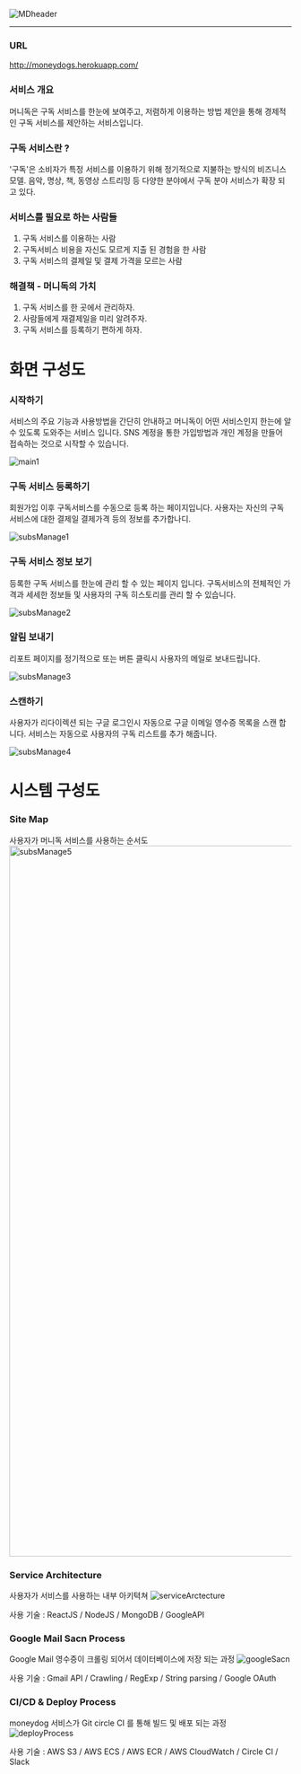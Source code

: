 ![MDheader](https://user-images.githubusercontent.com/20623970/70880788-9bdf7c80-200d-11ea-9c32-c3d8ab249cf1.png)

---

### URL
http://moneydogs.herokuapp.com/

###  서비스 개요 
머니독은 구독 서비스를 한눈에 보여주고, 저렴하게 이용하는 방법 제안을 통해 경제적인 구독 서비스를 제안하는 서비스입니다.

### 구독 서비스란 ?
'구독'은 소비자가 특정 서비스를 이용하기 위해 정기적으로 지불하는 방식의 비즈니스 모델. 
음악, 명상, 책, 동영상 스트리밍 등 다양한 분야에서 구독 분야 서비스가 확장 되고 있다.

### 서비스를 필요로 하는 사람들 

1. 구독 서비스를 이용하는 사람
2. 구독서비스 비용을 자신도 모르게 지출 된 경험을 한 사람
3. 구독 서비스의 결제일 및 결제 가격을 모르는 사람

### 해결책 - 머니독의 가치
 
1. 구독 서비스를 한 곳에서 관리하자.
2. 사람들에게 재결제일을 미리 알려주자.
3. 구독 서비스를 등록하기 편하게 하자.

# 화면 구성도
### 시작하기
서비스의 주요 기능과 사용방법을 간단히 안내하고 머니독이 어떤 서비스인지 한는에 알 수 있도록 도와주는 서비스 입니다.
SNS 계정을 통한 가입방법과 개인 계정을 만들어 접속하는 것으로 시작할 수 있습니다.

![main1](https://user-images.githubusercontent.com/20623970/70880787-9bdf7c80-200d-11ea-9172-05ad8c184006.png)

### 구독 서비스 등록하기
회원가입 이후 구독서비스를 수동으로 등록 하는 페이지입니다. 사용자는 자신의 구독 서비스에 대한 결제일 결제가격 등의 정보를 추가합나디. 

![subsManage1](https://user-images.githubusercontent.com/20623970/70880790-9c781300-200d-11ea-812b-81cce323de2f.png)

### 구독 서비스 정보 보기
등록한 구독 서비스를 한눈에 관리 할 수 있는 페이지 입니다. 구독서비스의 전체적인 가격과 세세한 정보들 및 사용자의 구독 히스토리를 관리 할 수 있습니다.

![subsManage2](https://user-images.githubusercontent.com/20623970/70880791-9c781300-200d-11ea-9225-ce09bceb0d26.png)

### 알림 보내기 
리포트 페이지를 정기적으로 또는 버튼 클릭시 사용자의 메일로 보내드립니다.
 
![subsManage3](https://user-images.githubusercontent.com/20623970/70880792-9c781300-200d-11ea-85fb-495bd7a2fb25.png)

### 스캔하기
사용자가 리다이렉션 되는 구글 로그인시 자동으로 구글 이메일 영수증 목록을 스캔 합니다. 서비스는 자동으로 사용자의 구독 리스트를 추가 해줍니다.

![subsManage4](https://user-images.githubusercontent.com/20623970/70880793-9c781300-200d-11ea-83b3-e46c15696025.png)

# 시스템 구성도
### Site Map
사용자가 머니독 서비스를 사용하는 순서도
<img width="1267" alt="subsManage5" src="https://user-images.githubusercontent.com/20623970/70880812-b0237980-200d-11ea-99bf-aba2057c2efb.png">

### Service Architecture
사용자가 서비스를 사용하는 내부 아키텩쳐
![serviceArctecture](https://user-images.githubusercontent.com/20623970/70880789-9bdf7c80-200d-11ea-85bd-7dff96bd4516.png)

사용 기술 : ReactJS / NodeJS / MongoDB / GoogleAPI

### Google Mail Sacn Process
Google Mail 영수증이 크롤링 되어서 데이터베이스에 저장 되는 과정
![googleSacn](https://user-images.githubusercontent.com/20623970/70880786-9b46e600-200d-11ea-9f89-40faf6d740fe.png)

사용 기술 : Gmail API / Crawling / RegExp / String parsing / Google OAuth

### CI/CD & Deploy Process
moneydog 서비스가 Git circle CI 를 통해 빌드 및 배포 되는 과정
![deployProcess](https://user-images.githubusercontent.com/20623970/70880784-9b46e600-200d-11ea-8b66-3ef013062921.png)

사용 기술 : AWS S3 / AWS ECS / AWS ECR / AWS CloudWatch / Circle CI / Slack  

